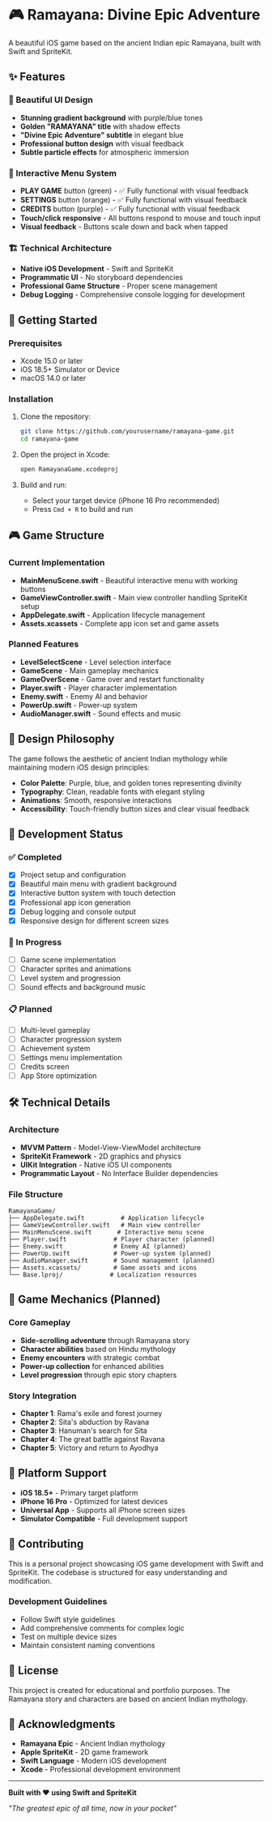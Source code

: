 # 🎮 Ramayana: Divine Epic Adventure

A beautiful iOS game based on the ancient Indian epic Ramayana, built with Swift and SpriteKit.

## ✨ Features

### 🎨 Beautiful UI Design
- **Stunning gradient background** with purple/blue tones
- **Golden "RAMAYANA" title** with shadow effects
- **"Divine Epic Adventure" subtitle** in elegant blue
- **Professional button design** with visual feedback
- **Subtle particle effects** for atmospheric immersion

### 🎯 Interactive Menu System
- **PLAY GAME** button (green) - ✅ Fully functional with visual feedback
- **SETTINGS** button (orange) - ✅ Fully functional with visual feedback  
- **CREDITS** button (purple) - ✅ Fully functional with visual feedback
- **Touch/click responsive** - All buttons respond to mouse and touch input
- **Visual feedback** - Buttons scale down and back when tapped

### 🏗️ Technical Architecture
- **Native iOS Development** - Swift and SpriteKit
- **Programmatic UI** - No storyboard dependencies
- **Professional Game Structure** - Proper scene management
- **Debug Logging** - Comprehensive console logging for development

## 🚀 Getting Started

### Prerequisites
- Xcode 15.0 or later
- iOS 18.5+ Simulator or Device
- macOS 14.0 or later

### Installation
1. Clone the repository:
   ```bash
   git clone https://github.com/yourusername/ramayana-game.git
   cd ramayana-game
   ```

2. Open the project in Xcode:
   ```bash
   open RamayanaGame.xcodeproj
   ```

3. Build and run:
   - Select your target device (iPhone 16 Pro recommended)
   - Press `Cmd + R` to build and run

## 🎮 Game Structure

### Current Implementation
- **MainMenuScene.swift** - Beautiful interactive menu with working buttons
- **GameViewController.swift** - Main view controller handling SpriteKit setup
- **AppDelegate.swift** - Application lifecycle management
- **Assets.xcassets** - Complete app icon set and game assets

### Planned Features
- **LevelSelectScene** - Level selection interface
- **GameScene** - Main gameplay mechanics
- **GameOverScene** - Game over and restart functionality
- **Player.swift** - Player character implementation
- **Enemy.swift** - Enemy AI and behavior
- **PowerUp.swift** - Power-up system
- **AudioManager.swift** - Sound effects and music

## 🎨 Design Philosophy

The game follows the aesthetic of ancient Indian mythology while maintaining modern iOS design principles:

- **Color Palette**: Purple, blue, and golden tones representing divinity
- **Typography**: Clean, readable fonts with elegant styling
- **Animations**: Smooth, responsive interactions
- **Accessibility**: Touch-friendly button sizes and clear visual feedback

## 🔧 Development Status

### ✅ Completed
- [x] Project setup and configuration
- [x] Beautiful main menu with gradient background
- [x] Interactive button system with touch detection
- [x] Professional app icon generation
- [x] Debug logging and console output
- [x] Responsive design for different screen sizes

### 🚧 In Progress
- [ ] Game scene implementation
- [ ] Character sprites and animations
- [ ] Level system and progression
- [ ] Sound effects and background music

### 📋 Planned
- [ ] Multi-level gameplay
- [ ] Character progression system
- [ ] Achievement system
- [ ] Settings menu implementation
- [ ] Credits screen
- [ ] App Store optimization

## 🛠️ Technical Details

### Architecture
- **MVVM Pattern** - Model-View-ViewModel architecture
- **SpriteKit Framework** - 2D graphics and physics
- **UIKit Integration** - Native iOS UI components
- **Programmatic Layout** - No Interface Builder dependencies

### File Structure
```
RamayanaGame/
├── AppDelegate.swift          # Application lifecycle
├── GameViewController.swift   # Main view controller
├── MainMenuScene.swift       # Interactive menu scene
├── Player.swift             # Player character (planned)
├── Enemy.swift              # Enemy AI (planned)
├── PowerUp.swift            # Power-up system (planned)
├── AudioManager.swift       # Sound management (planned)
├── Assets.xcassets/         # Game assets and icons
└── Base.lproj/             # Localization resources
```

## 🎯 Game Mechanics (Planned)

### Core Gameplay
- **Side-scrolling adventure** through Ramayana story
- **Character abilities** based on Hindu mythology
- **Enemy encounters** with strategic combat
- **Power-up collection** for enhanced abilities
- **Level progression** through epic story chapters

### Story Integration
- **Chapter 1**: Rama's exile and forest journey
- **Chapter 2**: Sita's abduction by Ravana
- **Chapter 3**: Hanuman's search for Sita
- **Chapter 4**: The great battle against Ravana
- **Chapter 5**: Victory and return to Ayodhya

## 📱 Platform Support

- **iOS 18.5+** - Primary target platform
- **iPhone 16 Pro** - Optimized for latest devices
- **Universal App** - Supports all iPhone screen sizes
- **Simulator Compatible** - Full development support

## 🤝 Contributing

This is a personal project showcasing iOS game development with Swift and SpriteKit. The codebase is structured for easy understanding and modification.

### Development Guidelines
- Follow Swift style guidelines
- Add comprehensive comments for complex logic
- Test on multiple device sizes
- Maintain consistent naming conventions

## 📄 License

This project is created for educational and portfolio purposes. The Ramayana story and characters are based on ancient Indian mythology.

## 🙏 Acknowledgments

- **Ramayana Epic** - Ancient Indian mythology
- **Apple SpriteKit** - 2D game framework
- **Swift Language** - Modern iOS development
- **Xcode** - Professional development environment

---

**Built with ❤️ using Swift and SpriteKit**

*"The greatest epic of all time, now in your pocket"*
